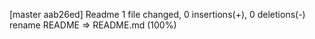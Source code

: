[master aab26ed] Readme
 1 file changed, 0 insertions(+), 0 deletions(-)
 rename README => README.md (100%)
